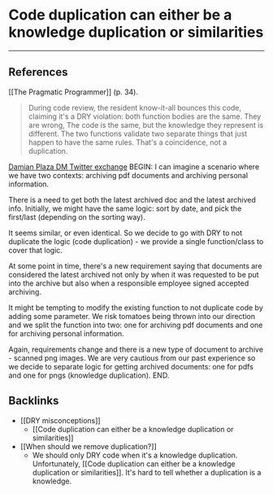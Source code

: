 # Code duplication can either be a knowledge duplication or similarities
---
## References
[[The Pragmatic Programmer]] (p. 34).
> During code review, the resident know-it-all bounces this code, claiming it's a DRY violation: both function bodies are the same.
> They are wrong, The code is the same, but the knowledge they represent is different. The two functions validate two separate things that just happen to have the same rules. That's a coincidence, not a duplication.

[Damian Plaza DM Twitter exchange](https://twitter.com/raimeyuu)
BEGIN:
I can imagine a scenario where we have two contexts: archiving pdf documents and archiving personal information.

There is a need to get both the latest archived doc and the latest archived info. Initially, we might have the same logic: sort by date, and pick the first/last (depending on the sorting way).

It seems similar, or even identical. So we decide to go with DRY to not duplicate the logic (code duplication) - we provide a single function/class to cover that logic.

At some point in time, there's a new requirement saying that documents are considered the latest archived not only by when it was requested to be put into the archive but also when a responsible employee signed accepted archiving.

It might be tempting to modify the existing function to not duplicate code by adding some parameter. We risk tomatoes being thrown into our direction and we split the function into two: one for archiving pdf documents and one for archiving personal information.

Again, requirements change and there is a new type of document to archive - scanned png images. We are very cautious from our past experience so we decide to separate logic for getting archived documents: one for pdfs and one for pngs (knowledge duplication).
END.

## Backlinks
* [[DRY misconceptions]]
	* [[Code duplication can either be a knowledge duplication or similarities]]
* [[When should we remove duplication?]]
	* We should only DRY code when it's a knowledge duplication. Unfortunately, [[Code duplication can either be a knowledge duplication or similarities]]. It's hard to tell whether a duplication is a knowledge.

<!-- #evergreen -->

<!-- {BearID:AB818607-35F5-4C3A-A76E-0B3DF46935AB-91861-0000126DC92AF69F} -->
